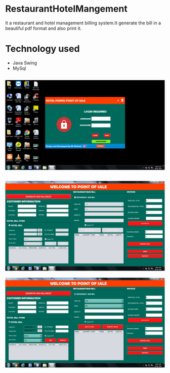 # RestaurantHotelMangement
It a restaurant and hotel management billing system.It generate the bill in a beautiful pdf format and also print it.

# Technology used
* Java Swing
* MySql

![Login Image](login.png)
---
![Hhpos Image](hhpos.png)
---
![HHpos Image](hhpos2.png)
